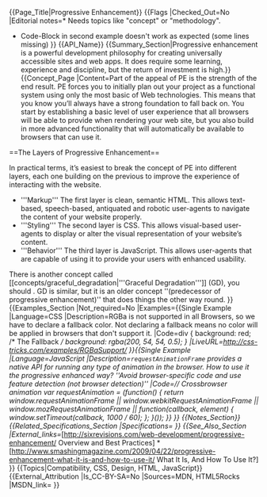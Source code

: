{{Page_Title|Progressive Enhancement}}
{{Flags
|Checked_Out=No
|Editorial notes=* Needs topics like "concept" or "methodology".
* Code-Block in second example doesn't work as expected (some lines missing) 
}}
{{API_Name}}
{{Summary_Section|Progressive enhancement is a powerful development philosophy for creating universally accessible sites and web apps. It does require some learning, experience and discipline, but the return of investment is high.}}
{{Concept_Page
|Content=Part of the appeal of PE is the strength of the end result. PE forces you to initially plan out your project as a functional system using only the most basic of Web technologies. This means that you know you’ll always have a strong foundation to fall back on. 
You start by establishing a basic level of user experience that all browsers will be able to provide when rendering your web site, but you also build in more advanced functionality that will automatically be available to browsers that can use it.

==The Layers of Progressive Enhancement==

In practical terms, it’s easiest to break the concept of PE into different layers, each one building on the previous to improve the experience of interacting with the website.

* '''Markup''' The first layer is clean, semantic HTML. This allows text-based, speech-based, antiquated and robotic user-agents to navigate the content of your website properly.
* '''Styling''' The second layer is CSS. This allows visual-based user-agents to display or alter the visual representation of your website’s content.
* '''Behavior''' The third layer is JavaScript. This allows user-agents that are capable of using it to provide your users with enhanced usability.

There is another concept called  [[concepts/graceful_degradation|'''Graceful Degradation''']] (GD), you should . GD is similar, but it is an older concept ''(predecessor of progressive enhancement)'' that does things the other way round.
}}
{{Examples_Section
|Not_required=No
|Examples={{Single Example
|Language=CSS
|Description=RGBa is not supported in all Browsers, so we have to declare a fallback color.  Not declaring a fallback means no color will be applied in browsers that don't support it.
|Code=div {
   background: red; /* The Fallback */
   background: rgba(200, 54, 54, 0.5); 
}
|LiveURL=http://css-tricks.com/examples/RGBaSupport/
}}{{Single Example
|Language=JavaScript
|Description=<code>requestAnimationFrame</code> provides a native API for running any type of animation in the browser. How to use it the progressive enhanced way?
''Avoid browser-specific code and use feature detection (not browser detection)''
|Code=// Crossbrowser animation
var requestAnimation = (function() {
  return window.requestAnimationFrame ||
  window.webkitRequestAnimationFrame ||
  window.mozRequestAnimationFrame ||
  function(callback, element) {
    window.setTimeout(callback, 1000 / 60);
  };
}());
}}
}}
{{Notes_Section}}
{{Related_Specifications_Section
|Specifications=
}}
{{See_Also_Section
|External_links=*[http://sixrevisions.com/web-development/progressive-enhancement/ Overview and Best Practices]
*[http://www.smashingmagazine.com/2009/04/22/progressive-enhancement-what-it-is-and-how-to-use-it/ What It Is, And How To Use It?]
}}
{{Topics|Compatibility, CSS, Design, HTML, JavaScript}}
{{External_Attribution
|Is_CC-BY-SA=No
|Sources=MDN, HTML5Rocks
|MSDN_link=
}}